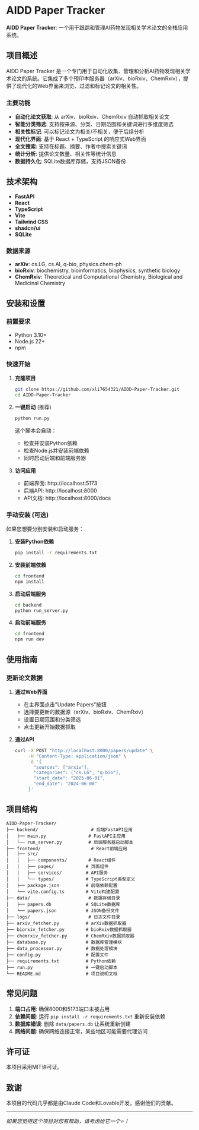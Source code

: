 # AIDD Paper Tracker

**AIDD Paper Tracker**: 一个用于跟踪和管理AI药物发现相关学术论文的全栈应用系统。

## 项目概述

AIDD Paper Tracker 是一个专门用于自动化收集、管理和分析AI药物发现相关学术论文的系统。它集成了多个预印本服务器（arXiv、bioRxiv、ChemRxiv），提供了现代化的Web界面来浏览、过滤和标记论文的相关性。

### 主要功能

- **自动化论文获取**: 从 arXiv、bioRxiv、ChemRxiv 自动抓取相关论文
- **智能分类筛选**: 支持按来源、分类、日期范围和关键词进行多维度筛选
- **相关性标记**: 可以标记论文为相关/不相关，便于后续分析
- **现代化界面**: 基于 React + TypeScript 的响应式Web界面
- **全文搜索**: 支持在标题、摘要、作者中搜索关键词
- **统计分析**: 提供论文数量、相关性等统计信息
- **数据持久化**: SQLite数据库存储，支持JSON备份

## 技术架构

- **FastAPI**
- **React**
- **TypeScript**
- **Vite**
- **Tailwind CSS**
- **shadcn/ui**
- **SQLite**

### 数据来源
- **arXiv**: cs.LG, cs.AI, q-bio, physics.chem-ph
- **bioRxiv**: biochemistry, bioinformatics, biophysics, synthetic biology
- **ChemRxiv**: Theoretical and Computational Chemistry, Biological and Medicinal Chemistry

## 安装和设置

### 前置要求

- Python 3.10+ 
- Node.js 22+
- npm

### 快速开始

1. **克隆项目**
   ```bash
   git clone https://github.com/xli7654321/AIDD-Paper-Tracker.git
   cd AIDD-Paper-Tracker
   ```

2. **一键启动** (推荐)
   ```bash
   python run.py
   ```
   
   这个脚本会自动：
   - 检查并安装Python依赖
   - 检查Node.js并安装前端依赖  
   - 同时启动后端和前端服务器

3. **访问应用**
   - 前端界面: http://localhost:5173
   - 后端API: http://localhost:8000
   - API文档: http://localhost:8000/docs

### 手动安装 (可选)

如果您想要分别安装和启动服务：

1. **安装Python依赖**
   ```bash
   pip install -r requirements.txt
   ```

2. **安装前端依赖**
   ```bash
   cd frontend
   npm install
   ```

3. **启动后端服务**
   ```bash
   cd backend
   python run_server.py
   ```

4. **启动前端服务**
   ```bash
   cd frontend
   npm run dev
   ```

## 使用指南

### 更新论文数据

1. **通过Web界面**
   - 在主界面点击"Update Papers"按钮
   - 选择要更新的数据源（arXiv、bioRxiv、ChemRxiv）
   - 设置日期范围和分类筛选
   - 点击更新开始数据抓取

2. **通过API**
   ```bash
   curl -X POST "http://localhost:8000/papers/update" \
        -H "Content-Type: application/json" \
        -d '{
          "sources": ["arxiv"],
          "categories": ["cs.LG", "q-bio"],
          "start_date": "2025-06-01",
          "end_date": "2024-06-08"
        }'
   ```

## 项目结构

```
AIDD-Paper-Tracker/
├── backend/                    # 后端FastAPI应用
│   ├── main.py                # FastAPI主应用
│   └── run_server.py          # 后端服务器启动脚本
├── frontend/                   # React前端应用
│   ├── src/
│   │   ├── components/        # React组件
│   │   ├── pages/            # 页面组件
│   │   ├── services/         # API服务
│   │   └── types/            # TypeScript类型定义
│   ├── package.json          # 前端依赖配置
│   └── vite.config.ts        # Vite构建配置
├── data/                      # 数据存储目录
│   ├── papers.db             # SQLite数据库
│   └── papers.json           # JSON备份文件
├── logs/                      # 日志文件目录
├── arxiv_fetcher.py          # arXiv数据抓取器
├── biorxiv_fetcher.py        # bioRxiv数据抓取器
├── chemrxiv_fetcher.py       # ChemRxiv数据抓取器
├── database.py               # 数据库管理模块
├── data_processor.py         # 数据处理模块
├── config.py                 # 配置文件
├── requirements.txt          # Python依赖
├── run.py                    # 一键启动脚本
└── README.md                 # 项目说明文档
```

## 常见问题

1. **端口占用**: 确保8000和5173端口未被占用
2. **依赖问题**: 运行 `pip install -r requirements.txt` 重新安装依赖
3. **数据库错误**: 删除 `data/papers.db` 让系统重新创建
4. **网络问题**: 确保网络连接正常，某些地区可能需要代理访问

## 许可证

本项目采用MIT许可证。

## 致谢

本项目的代码几乎都是由Claude Code和Lovable开发，感谢他们的贡献。

---

*如果您觉得这个项目对您有帮助，请考虑给它一个⭐！*